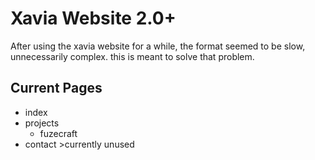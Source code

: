 # Xavia Website 2.0+
After using the xavia website for a while, the format seemed to be slow, unnecessarily complex. this is meant to solve that problem.


## Current Pages
- index
- projects
  - fuzecraft
- contact >currently unused
